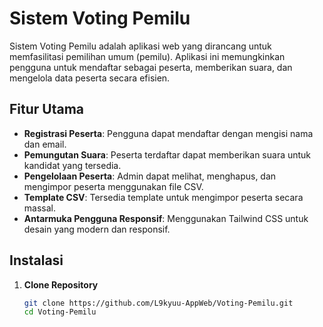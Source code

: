 # Sistem Voting Pemilu

Sistem Voting Pemilu adalah aplikasi web yang dirancang untuk memfasilitasi pemilihan umum (pemilu). Aplikasi ini memungkinkan pengguna untuk mendaftar sebagai peserta, memberikan suara, dan mengelola data peserta secara efisien.

## Fitur Utama

- **Registrasi Peserta**: Pengguna dapat mendaftar dengan mengisi nama dan email.
- **Pemungutan Suara**: Peserta terdaftar dapat memberikan suara untuk kandidat yang tersedia.
- **Pengelolaan Peserta**: Admin dapat melihat, menghapus, dan mengimpor peserta menggunakan file CSV.
- **Template CSV**: Tersedia template untuk mengimpor peserta secara massal.
- **Antarmuka Pengguna Responsif**: Menggunakan Tailwind CSS untuk desain yang modern dan responsif.

## Instalasi

1. **Clone Repository**

   ```bash
   git clone https://github.com/L9kyuu-AppWeb/Voting-Pemilu.git
   cd Voting-Pemilu
